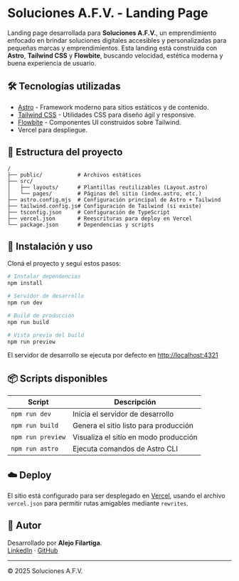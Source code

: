 
# Soluciones A.F.V. - Landing Page

Landing page desarrollada para **Soluciones A.F.V.**, un emprendimiento enfocado en brindar soluciones digitales accesibles y personalizadas para pequeñas marcas y emprendimientos. Esta landing está construida con **Astro**, **Tailwind CSS** y **Flowbite**, buscando velocidad, estética moderna y buena experiencia de usuario.

## 🛠️ Tecnologías utilizadas

- [Astro](https://astro.build) - Framework moderno para sitios estáticos y de contenido.
- [Tailwind CSS](https://tailwindcss.com/) - Utilidades CSS para diseño ágil y responsive.
- [Flowbite](https://flowbite.com/) - Componentes UI construidos sobre Tailwind.
- Vercel para despliegue.

## 📁 Estructura del proyecto

```text
/
├── public/           # Archivos estáticos
├── src/
│   ├── layouts/      # Plantillas reutilizables (Layout.astro)
│   └── pages/        # Páginas del sitio (index.astro, etc.)
├── astro.config.mjs  # Configuración principal de Astro + Tailwind
├── tailwind.config.js# Configuración de Tailwind (si existe)
├── tsconfig.json     # Configuración de TypeScript
├── vercel.json       # Reescrituras para deploy en Vercel
└── package.json      # Dependencias y scripts
```

## 🚀 Instalación y uso

Cloná el proyecto y seguí estos pasos:

```bash
# Instalar dependencias
npm install

# Servidor de desarrollo
npm run dev

# Build de producción
npm run build

# Vista previa del build
npm run preview
```

El servidor de desarrollo se ejecuta por defecto en [http://localhost:4321](http://localhost:4321)

## 📦 Scripts disponibles

| Script            | Descripción                           |
|------------------|---------------------------------------|
| `npm run dev`     | Inicia el servidor de desarrollo      |
| `npm run build`   | Genera el sitio listo para producción |
| `npm run preview` | Visualiza el sitio en modo producción |
| `npm run astro`   | Ejecuta comandos de Astro CLI         |

## ☁️ Deploy

El sitio está configurado para ser desplegado en [Vercel](https://vercel.com), usando el archivo `vercel.json` para permitir rutas amigables mediante `rewrites`.

## 🙋 Autor

Desarrollado por **Alejo Filartiga**.  
[LinkedIn](https://www.linkedin.com/in/alejofilartiga/) · [GitHub](https://github.com/alejofilartiga)

---

© 2025 Soluciones A.F.V.
